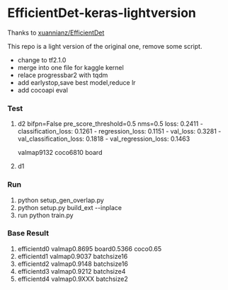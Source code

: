 # EfficientDet-keras-lightversion


Thanks to [xuannianz/EfficientDet](https://github.com/xuannianz/EfficientDet)

This repo is a light version of the original one, remove some script.

* change to tf2.1.0
* merge into one file for kaggle kernel
* relace progressbar2 with tqdm
* add earlystop,save best model,reduce lr
* add cocoapi eval

### Test
1. d2 bifpn=False pre_score_threshold=0.5 nms=0.5
loss: 0.2411 - classification_loss: 0.1261 - regression_loss: 0.1151 - val_loss: 0.3281 - val_classification_loss: 0.1818 - val_regression_loss: 0.1463

	valmap9132   coco6810   board 

2. d1

### Run
1. python setup_gen_overlap.py
2. python setup.py build_ext --inplace
3. run python train.py


### Base Result
1. efficientd0 valmap0.8695 board0.5366 coco0.65
2. efficientd1 valmap0.9037 batchsize16
3. efficientd2 valmap0.9148 batchsize16
3. efficientd3 valmap0.9212 batchsize4
4. efficientd4 valmap0.9XXX batchsize2